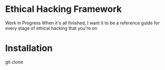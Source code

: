 # Ethical Hacking Framework
Work in Progress
When it's all finished, I want it to be a reference guide for every stage of ethical hacking that you're on

# Installation
git clone 
